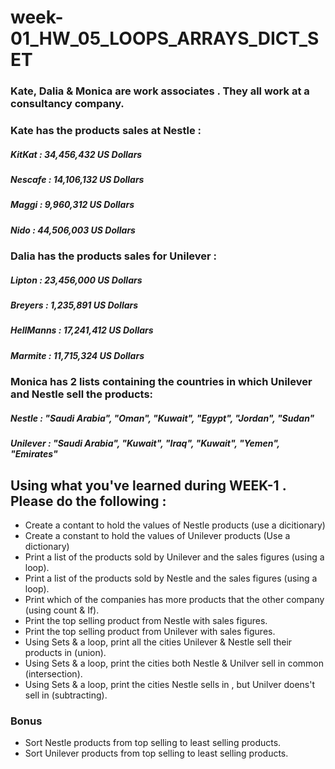 # week-01_HW_05_LOOPS_ARRAYS_DICT_SET

### Kate, Dalia & Monica are work associates . They all work at a consultancy company.

### Kate has the products sales  at Nestle :

##### KitKat : 34,456,432 US Dollars
##### Nescafe : 14,106,132 US Dollars
##### Maggi : 9,960,312 US Dollars
##### Nido : 44,506,003 US Dollars


### Dalia has the products sales for Unilever :

##### Lipton : 23,456,000 US Dollars
##### Breyers : 1,235,891 US Dollars
##### HellManns : 17,241,412 US Dollars
##### Marmite : 11,715,324 US Dollars


### Monica has 2 lists containing the countries in which Unilever and Nestle sell the products:
##### Nestle : "Saudi Arabia", "Oman", "Kuwait", "Egypt", "Jordan", "Sudan"
##### Unilever : "Saudi Arabia", "Kuwait", "Iraq", "Kuwait", "Yemen", "Emirates"


## Using what you've learned during WEEK-1 . Please do the following :
- Create a contant to hold the values of Nestle products (use a dicitionary)
- Create a constant to hold the values of Unilever products (Use a dictionary)
- Print a list  of the products sold by Unilever and the sales figures (using a loop).
- Print a list of the products sold by Nestle and the sales figures (using a loop).
- Print which of the companies has more products that the other company (using count & If).
- Print the top selling product from Nestle with sales figures.
- Print the top selling product from Unilever with sales figures.
- Using Sets & a loop, print all the cities Unilever & Nestle sell their products in (union).
- Using Sets & a loop, print the cities both Nestle & Unilver sell in common (intersection).
- Using Sets & a loop, print the cities Nestle sells in , but Unilver doens't sell in (subtracting).


### Bonus
- Sort Nestle products from top selling to least selling products.
- Sort Unilever products from top selling to least selling products. 





